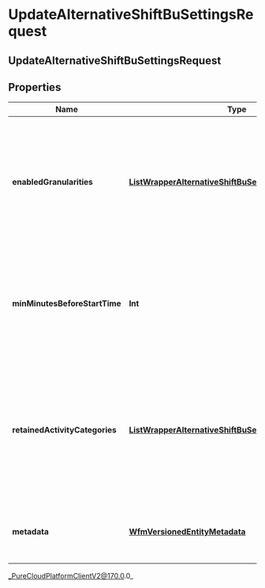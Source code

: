# UpdateAlternativeShiftBuSettingsRequest

## UpdateAlternativeShiftBuSettingsRequest

## Properties

|Name | Type | Description | Notes|
|------------ | ------------- | ------------- | -------------|
| **enabledGranularities** | [**ListWrapperAlternativeShiftBuSettingsGranularity**](ListWrapperAlternativeShiftBuSettingsGranularity) | The granularity at which alternative shifts is allowed. An empty list as the wrapped value will indicate alternative shifts is disabled | [optional] |
| **minMinutesBeforeStartTime** | **Int** | The minimum number of minutes before the start of a shift that an alternative shift can be automatically approved | [optional] |
| **retainedActivityCategories** | [**ListWrapperAlternativeShiftBuSettingsActivityCategory**](ListWrapperAlternativeShiftBuSettingsActivityCategory) | Categories of activities that are required to remain at the same time slot for the alternative shifts offered. An empty list indicates no retained activities | [optional] |
| **metadata** | [**WfmVersionedEntityMetadata**](WfmVersionedEntityMetadata) | Version metadata for this business unit&#39;s alternative shift settings | |



_PureCloudPlatformClientV2@170.0.0_
